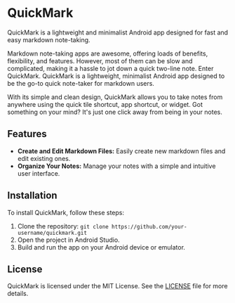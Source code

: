 
# QuickMark

QuickMark is a lightweight and minimalist Android app designed for fast and easy markdown note-taking.

Markdown note-taking apps are awesome, offering loads of benefits, flexibility, and features. However, most of them can be slow and complicated, making it a hassle to jot down a quick two-line note. Enter QuickMark. QuickMark is a lightweight, minimalist Android app designed to be the go-to quick note-taker for markdown users.

With its simple and clean design, QuickMark allows you to take notes from anywhere using the quick tile shortcut, app shortcut, or widget. Got something on your mind? It's just one click away from being in your notes.

## Features

- **Create and Edit Markdown Files:** Easily create new markdown files and edit existing ones.
- **Organize Your Notes:** Manage your notes with a simple and intuitive user interface.

## Installation

To install QuickMark, follow these steps:
1. Clone the repository: `git clone https://github.com/your-username/quickmark.git`
2. Open the project in Android Studio.
3. Build and run the app on your Android device or emulator.

## License

QuickMark is licensed under the MIT License. See the [LICENSE](./LICENSE) file for more details.
